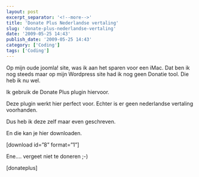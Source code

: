 ```yaml
---
layout: post
excerpt_separator: '<!--more-->'
title: 'Donate Plus Nederlandse vertaling'
slug: 'donate-plus-nederlandse-vertaling'
date: '2009-05-25 14:43'
publish_date: '2009-05-25 14:43'
category: ['Coding']
tags: ['Coding']
---
```

Op mijn oude joomla! site, was ik aan het sparen voor een iMac. Dat ben ik nog
steeds maar op mijn Wordpress site had ik nog geen Donatie tool. Die heb ik nu
wel.  
  
Ik gebruik de Donate Plus plugin hiervoor.  
  
Deze plugin werkt hier perfect voor. Echter is er geen nederlandse vertaling
voorhanden.  
  
Dus heb ik deze zelf maar even geschreven.  
  
En die kan je hier downloaden.  
  
[download id=”8” format=”1”]  
  
Ene…. vergeet niet te doneren ;-)  
  
[donateplus]

